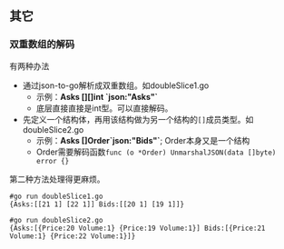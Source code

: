 

## 其它



### 双重数组的解码

有两种办法

* 通过json-to-go解析成双重数组。如doubleSlice1.go
  * 示例：**Asks \[][]int \`json:"Asks"`**
  * 底层直接直接是int型。可以直接解码。
* 先定义一个结构体，再用该结构做为另一个结构的`[]`成员类型。如doubleSlice2.go
  * 示例：**Asks []Order\`json:"Bids"`**;  Order本身又是一个结构
  * Order需要解码函数`func (o *Order) UnmarshalJSON(data []byte) error {}`

第二种方法处理得更麻烦。

```shell
#go run doubleSlice1.go
{Asks:[[21 1] [22 1]] Bids:[[20 1] [19 1]]}

#go run doubleSlice2.go
{Asks:[{Price:20 Volume:1} {Price:19 Volume:1}] Bids:[{Price:21 Volume:1} {Price:22 Volume:1}]}

```

